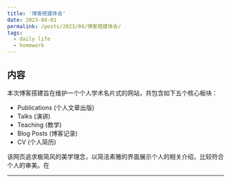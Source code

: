 ```yaml
---
title: '博客搭建体会'
date: 2023-04-01
permalink: /posts/2023/04/博客搭建体会/
tags:
  - daily life
  - homework
---
```


## 内容
本次博客搭建旨在维护一个个人学术名片式的网站，共包含如下五个核心板块：

- Publications (个人文章出版)
- Talks (演讲)
- Teaching  (教学)
- Blog Posts  (博客记录)
- CV (个人简历)

该网页追求极简风的美学理念，以简洁素雅的界面展示个人的相关介绍，比较符合个人的审美。在

------